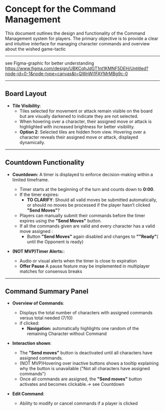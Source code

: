 # Concept for the Command Management

This document outlines the design and functionality of the Command Management system for players. 
The primary objective is to provide a clear and intuitive interface for managing character commands and overview about the wished game-tactic

---
 see Figma-graphic for better understanding  https://www.figma.com/design/UBKCqhJdGT1nt1KMNF5DEH/Untitled?node-id=0-1&node-type=canvas&t=QWnWi1FAYMrMBg9c-0

---
## **Board Layout**
- **Tile Visibility**:
    - Tiles selected for movement or attack remain visible on the board but are visually darkened to indicate they are not selected.
    - When hovering over a character, their assigned move or attack is highlighted with increased brightness for better visibility.
    - **Option 2**: Selected tiles are hidden from view. Hovering over a character reveals their assigned move or attack, displayed dynamically.
---

## **Countdown Functionality**
- **Countdown:** A timer is displayed to enforce decision-making within a limited timeframe.
    - Timer starts at the beginning of the turn and counts down to **0:00**.
    - If the timer expires:
        - **TO CLARIFY**: Should all valid moves be submitted automatically, or should no moves be processed if the player hasn’t clicked **"Send Moves"**?
    - Players can manually submit their commands before the timer expires using the **"Send Moves"** button.
    - If all the commands given are valid and every character has a valid move assigned :
        - Button **"Send Moves"** again disabled and changes to **""Ready"**( until the Opponent is ready)

- **(NOT MVP)Timer Alerts:**:
    - Audio or visual alerts when the timer is close to expiration
    - **Offer Pause** A pause feature may be implemented in multiplayer matches for consensus breaks

---

## **Command Summary Panel**
- **Overview of Commands**:
    - Displays the total number of characters with assigned commands versus total needed (7/10)
    - if clicked:
        - **Navigation:** automatically highlights one random of the remaining Character without Command

- **Interaction shown**:
    - The **"Send moves"** button is deactivated until all characters have assigned commands.
    - (NOT MVP)Hovering over inactive buttons shows a tooltip explaining why the button is unavailable ("Not all characters have assigned commands")
    - Once all commands are assigned, the **"Send moves"** button activates and becomes clickable.-> see Countdown
- **Edit Command**:
    - Ability to modify or cancel commands if a player is clicked 

